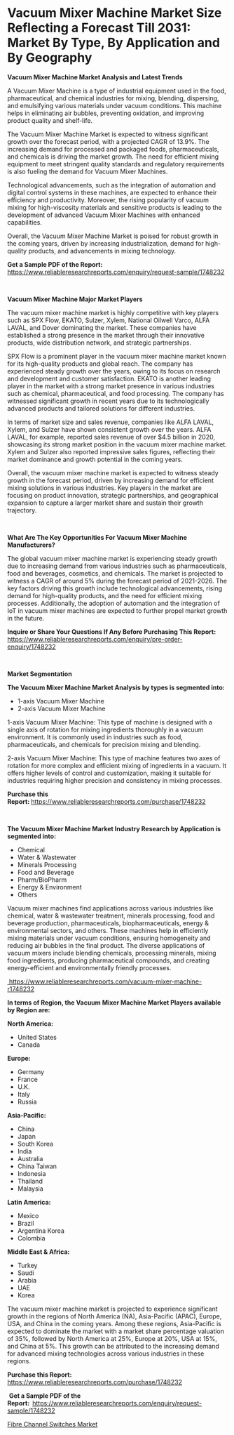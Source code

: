 <p><h1>Vacuum Mixer Machine Market Size Reflecting a Forecast Till 2031: Market By Type, By Application and By Geography</h1></p><p><strong>Vacuum Mixer Machine Market Analysis and Latest Trends</strong></p>
<p><p>A Vacuum Mixer Machine is a type of industrial equipment used in the food, pharmaceutical, and chemical industries for mixing, blending, dispersing, and emulsifying various materials under vacuum conditions. This machine helps in eliminating air bubbles, preventing oxidation, and improving product quality and shelf-life.</p><p>The Vacuum Mixer Machine Market is expected to witness significant growth over the forecast period, with a projected CAGR of 13.9%. The increasing demand for processed and packaged foods, pharmaceuticals, and chemicals is driving the market growth. The need for efficient mixing equipment to meet stringent quality standards and regulatory requirements is also fueling the demand for Vacuum Mixer Machines.</p><p>Technological advancements, such as the integration of automation and digital control systems in these machines, are expected to enhance their efficiency and productivity. Moreover, the rising popularity of vacuum mixing for high-viscosity materials and sensitive products is leading to the development of advanced Vacuum Mixer Machines with enhanced capabilities.</p><p>Overall, the Vacuum Mixer Machine Market is poised for robust growth in the coming years, driven by increasing industrialization, demand for high-quality products, and advancements in mixing technology.</p></p>
<p><strong>Get a Sample PDF of the Report:&nbsp;</strong> <a href="https://www.reliableresearchreports.com/enquiry/request-sample/1748232">https://www.reliableresearchreports.com/enquiry/request-sample/1748232</a></p>
<p>&nbsp;</p>
<p><strong>Vacuum Mixer Machine Major Market Players</strong></p>
<p><p>The vacuum mixer machine market is highly competitive with key players such as SPX Flow, EKATO, Sulzer, Xylem, National Oilwell Varco, ALFA LAVAL, and Dover dominating the market. These companies have established a strong presence in the market through their innovative products, wide distribution network, and strategic partnerships.</p><p>SPX Flow is a prominent player in the vacuum mixer machine market known for its high-quality products and global reach. The company has experienced steady growth over the years, owing to its focus on research and development and customer satisfaction. EKATO is another leading player in the market with a strong market presence in various industries such as chemical, pharmaceutical, and food processing. The company has witnessed significant growth in recent years due to its technologically advanced products and tailored solutions for different industries.</p><p>In terms of market size and sales revenue, companies like ALFA LAVAL, Xylem, and Sulzer have shown consistent growth over the years. ALFA LAVAL, for example, reported sales revenue of over $4.5 billion in 2020, showcasing its strong market position in the vacuum mixer machine market. Xylem and Sulzer also reported impressive sales figures, reflecting their market dominance and growth potential in the coming years.</p><p>Overall, the vacuum mixer machine market is expected to witness steady growth in the forecast period, driven by increasing demand for efficient mixing solutions in various industries. Key players in the market are focusing on product innovation, strategic partnerships, and geographical expansion to capture a larger market share and sustain their growth trajectory.</p></p>
<p>&nbsp;</p>
<p><strong>What Are The Key Opportunities For Vacuum Mixer Machine Manufacturers?</strong></p>
<p><p>The global vacuum mixer machine market is experiencing steady growth due to increasing demand from various industries such as pharmaceuticals, food and beverages, cosmetics, and chemicals. The market is projected to witness a CAGR of around 5% during the forecast period of 2021-2026. The key factors driving this growth include technological advancements, rising demand for high-quality products, and the need for efficient mixing processes. Additionally, the adoption of automation and the integration of IoT in vacuum mixer machines are expected to further propel market growth in the future.</p></p>
<p><strong>Inquire or Share Your Questions If Any Before Purchasing This Report:</strong> <a href="https://www.reliableresearchreports.com/enquiry/pre-order-enquiry/1748232">https://www.reliableresearchreports.com/enquiry/pre-order-enquiry/1748232</a></p>
<p>&nbsp;</p>
<p><strong>Market Segmentation</strong></p>
<p><strong>The Vacuum Mixer Machine Market Analysis by types is segmented into:</strong></p>
<p><ul><li>1-axis Vacuum Mixer Machine</li><li>2-axis Vacuum Mixer Machine</li></ul></p>
<p><p>1-axis Vacuum Mixer Machine: This type of machine is designed with a single axis of rotation for mixing ingredients thoroughly in a vacuum environment. It is commonly used in industries such as food, pharmaceuticals, and chemicals for precision mixing and blending.</p><p>2-axis Vacuum Mixer Machine: This type of machine features two axes of rotation for more complex and efficient mixing of ingredients in a vacuum. It offers higher levels of control and customization, making it suitable for industries requiring higher precision and consistency in mixing processes.</p></p>
<p><strong>Purchase this Report:&nbsp;</strong><a href="https://www.reliableresearchreports.com/purchase/1748232">https://www.reliableresearchreports.com/purchase/1748232</a></p>
<p>&nbsp;</p>
<p><strong>The Vacuum Mixer Machine Market Industry Research by Application is segmented into:</strong></p>
<p><ul><li>Chemical</li><li>Water & Wastewater</li><li>Minerals Processing</li><li>Food and Beverage</li><li>Pharm/BioPharm</li><li>Energy & Environment</li><li>Others</li></ul></p>
<p><p>Vacuum mixer machines find applications across various industries like chemical, water & wastewater treatment, minerals processing, food and beverage production, pharmaceuticals, biopharmaceuticals, energy & environmental sectors, and others. These machines help in efficiently mixing materials under vacuum conditions, ensuring homogeneity and reducing air bubbles in the final product. The diverse applications of vacuum mixers include blending chemicals, processing minerals, mixing food ingredients, producing pharmaceutical compounds, and creating energy-efficient and environmentally friendly processes.</p></p>
<p><a href="https://www.reliableresearchreports.com/vacuum-mixer-machine-r1748232">&nbsp;https://www.reliableresearchreports.com/vacuum-mixer-machine-r1748232</a></p>
<p><strong>In terms of Region, the Vacuum Mixer Machine Market Players available by Region are:</strong></p>
<p>
    <p> <strong> North America: </strong>
        <ul>
            <li>United States</li>
            <li>Canada</li>
        </ul>
        </p> 
    <p> <strong> Europe: </strong>
        <ul>
            <li>Germany</li>
            <li>France</li>
            <li>U.K.</li>
            <li>Italy</li>
            <li>Russia</li>
        </ul>
        </p> 
    <p> <strong> Asia-Pacific: </strong>
        <ul>
            <li>China</li>
            <li>Japan</li>
            <li>South Korea</li>
            <li>India</li>
            <li>Australia</li>
            <li>China Taiwan</li>
            <li>Indonesia</li>
            <li>Thailand</li>
            <li>Malaysia</li>
        </ul>
        </p> 
    <p> <strong> Latin America: </strong>
        <ul>
            <li>Mexico</li>
            <li>Brazil</li>
            <li>Argentina Korea</li>
            <li>Colombia</li>
        </ul>
        </p> 
    <p> <strong> Middle East & Africa: </strong>
        <ul>
            <li>Turkey</li>
            <li>Saudi</li>
            <li>Arabia</li>
            <li>UAE</li>
            <li>Korea</li>
        </ul>
    </p>
    </p>
<p><p>The vacuum mixer machine market is projected to experience significant growth in the regions of North America (NA), Asia-Pacific (APAC), Europe, USA, and China in the coming years. Among these regions, Asia-Pacific is expected to dominate the market with a market share percentage valuation of 35%, followed by North America at 25%, Europe at 20%, USA at 15%, and China at 5%. This growth can be attributed to the increasing demand for advanced mixing technologies across various industries in these regions.</p></p>
<p><strong>Purchase this Report: </strong><a href="https://www.reliableresearchreports.com/purchase/1748232">https://www.reliableresearchreports.com/purchase/1748232</a></p>
<p>&nbsp;<strong>Get a Sample PDF of the Report:&nbsp;&nbsp;</strong><a href="https://www.reliableresearchreports.com/enquiry/request-sample/1748232">https://www.reliableresearchreports.com/enquiry/request-sample/1748232</a></p>
<p><strong></strong></p>
<p><p><a href="https://github.com/gamblestampleyjenny50m5sl6/Market-Research-Report-List-2/blob/main/fibre-channel-switches-market.md">Fibre Channel Switches Market</a></p></p>